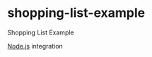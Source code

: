 shopping-list-example
=====================

Shopping List Example

[Node.js](http://nodejs.org/) integration
